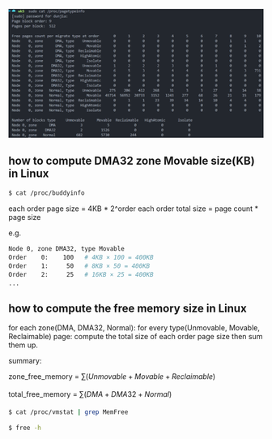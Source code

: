 ![alt text](image.png)

## how to compute DMA32 zone Movable size(KB) in Linux
```bash
$ cat /proc/buddyinfo
```

each order page size = 4KB * 2^order
each order total size = page count * page size

e.g.
```bash
Node 0, zone DMA32, type Movable
Order    0:    100   # 4KB × 100 = 400KB
Order    1:     50   # 8KB × 50 = 400KB
Order    2:     25   # 16KB × 25 = 400KB
...
```

## how to compute the free memory size in Linux

for each zone(DMA, DMA32, Normal):
    for every type(Unmovable, Movable, Reclaimable) page:
        compute the total size of each order page size
then sum them up.

summary:

zone_free_memory = $\sum_{}(Unmovable + Movable + Reclaimable)$

total_free_memory = $\sum_{}(DMA + DMA32 + Normal)$


```bash
$ cat /proc/vmstat | grep MemFree
```

```bash
$ free -h
```